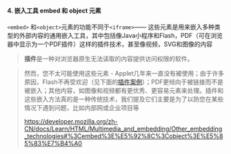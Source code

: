 #### 4. 嵌入工具 embed 和 object 元素

`<embed>` 和`<object>`元素的功能不同于`<iframe>`—— 这些元素是用来嵌入多种类型的外部内容的通用嵌入工具，其中包括像Java小程序和Flash，PDF（可在浏览器中显示为一个PDF插件）这样的插件技术，甚至像视频，SVG和图像的内容

> **插件**是一种对浏览器原生无法读取的内容提供访问权限的软件。

> 然而，您不太可能使用这些元素 - Applet几年来一直没有被使用；由于许多原因，Flash不再受欢迎（见下面的[插件案例](https://developer.mozilla.org/zh-CN/docs/Learn/HTML/Multimedia_and_embedding/Other_embedding_technologies#The_case_against_plugins)）；PDF更倾向于被链接而不是被嵌入；其他内容，如图像和视频都有更优秀、更容易元素来处理。插件和这些嵌入方法真的是一种传统技术，我们提及它们主要是为了以防您在某些情况下遇到问题，比如内部网或企业项目等
>
> https://developer.mozilla.org/zh-CN/docs/Learn/HTML/Multimedia_and_embedding/Other_embedding_technologies#%3Cembed%3E%E5%92%8C%3Cobject%3E%E5%85%83%E7%B4%A0



